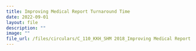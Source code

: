 ```yaml
---
title: Improving Medical Report Turnaround Time
date: 2022-09-01
layout: file
description: ""
image: ""
file_url: /files/circulars/C_110_KKH_SHM 2018_Improving Medical Report Turnaround Time.pdf
---
```

